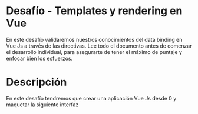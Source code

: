 # Desafío - Templates y rendering en Vue 

En este desafío validaremos nuestros conocimientos del data binding en Vue Js a través de 
las directivas. 
Lee todo el documento antes de comenzar el desarrollo individual, para asegurarte de tener el 
máximo de puntaje y enfocar bien los esfuerzos. 

# Descripción 
En este desafío tendremos que crear una aplicación Vue Js desde 0 y maquetar la siguiente 
interfaz 


